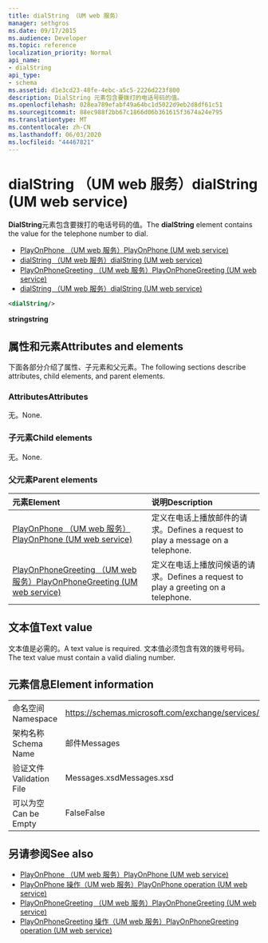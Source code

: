 ```yaml
---
title: dialString （UM web 服务）
manager: sethgros
ms.date: 09/17/2015
ms.audience: Developer
ms.topic: reference
localization_priority: Normal
api_name:
- dialString
api_type:
- schema
ms.assetid: d1e3cd23-48fe-4ebc-a5c5-2226d223f800
description: DialString 元素包含要拨打的电话号码的值。
ms.openlocfilehash: 028ea789efabf49a64bc1d5022d9eb2d8df61c51
ms.sourcegitcommit: 88ec988f2bb67c1866d06b361615f3674a24e795
ms.translationtype: MT
ms.contentlocale: zh-CN
ms.lasthandoff: 06/03/2020
ms.locfileid: "44467821"
---
```

# <a name="dialstring-um-web-service"></a><span data-ttu-id="3c1d4-103">dialString （UM web 服务）</span><span class="sxs-lookup"><span data-stu-id="3c1d4-103">dialString (UM web service)</span></span>

<span data-ttu-id="3c1d4-104">**DialString**元素包含要拨打的电话号码的值。</span><span class="sxs-lookup"><span data-stu-id="3c1d4-104">The **dialString** element contains the value for the telephone number to dial.</span></span> 
  
- [<span data-ttu-id="3c1d4-105">PlayOnPhone （UM web 服务）</span><span class="sxs-lookup"><span data-stu-id="3c1d4-105">PlayOnPhone (UM web service)</span></span>](playonphone-um-web-service.md) 
- [<span data-ttu-id="3c1d4-106">dialString （UM web 服务）</span><span class="sxs-lookup"><span data-stu-id="3c1d4-106">dialString (UM web service)</span></span>](dialstring-um-web-service.md) 
- [<span data-ttu-id="3c1d4-107">PlayOnPhoneGreeting （UM web 服务）</span><span class="sxs-lookup"><span data-stu-id="3c1d4-107">PlayOnPhoneGreeting (UM web service)</span></span>](playonphonegreeting-um-web-service.md) 
- [<span data-ttu-id="3c1d4-108">dialString （UM web 服务）</span><span class="sxs-lookup"><span data-stu-id="3c1d4-108">dialString (UM web service)</span></span>](dialstring-um-web-service.md)
  
```xml
<dialString/>
```

 <span data-ttu-id="3c1d4-109">**string**</span><span class="sxs-lookup"><span data-stu-id="3c1d4-109">**string**</span></span>
## <a name="attributes-and-elements"></a><span data-ttu-id="3c1d4-110">属性和元素</span><span class="sxs-lookup"><span data-stu-id="3c1d4-110">Attributes and elements</span></span>

<span data-ttu-id="3c1d4-111">下面各部分介绍了属性、子元素和父元素。</span><span class="sxs-lookup"><span data-stu-id="3c1d4-111">The following sections describe attributes, child elements, and parent elements.</span></span>
  
### <a name="attributes"></a><span data-ttu-id="3c1d4-112">Attributes</span><span class="sxs-lookup"><span data-stu-id="3c1d4-112">Attributes</span></span>

<span data-ttu-id="3c1d4-113">无。</span><span class="sxs-lookup"><span data-stu-id="3c1d4-113">None.</span></span>
  
### <a name="child-elements"></a><span data-ttu-id="3c1d4-114">子元素</span><span class="sxs-lookup"><span data-stu-id="3c1d4-114">Child elements</span></span>

<span data-ttu-id="3c1d4-115">无。</span><span class="sxs-lookup"><span data-stu-id="3c1d4-115">None.</span></span>
  
### <a name="parent-elements"></a><span data-ttu-id="3c1d4-116">父元素</span><span class="sxs-lookup"><span data-stu-id="3c1d4-116">Parent elements</span></span>

|<span data-ttu-id="3c1d4-117">**元素**</span><span class="sxs-lookup"><span data-stu-id="3c1d4-117">**Element**</span></span>|<span data-ttu-id="3c1d4-118">**说明**</span><span class="sxs-lookup"><span data-stu-id="3c1d4-118">**Description**</span></span>|
|:-----|:-----|
|[<span data-ttu-id="3c1d4-119">PlayOnPhone （UM web 服务）</span><span class="sxs-lookup"><span data-stu-id="3c1d4-119">PlayOnPhone (UM web service)</span></span>](playonphone-um-web-service.md) <br/> |<span data-ttu-id="3c1d4-120">定义在电话上播放邮件的请求。</span><span class="sxs-lookup"><span data-stu-id="3c1d4-120">Defines a request to play a message on a telephone.</span></span>  <br/> |
|[<span data-ttu-id="3c1d4-121">PlayOnPhoneGreeting （UM web 服务）</span><span class="sxs-lookup"><span data-stu-id="3c1d4-121">PlayOnPhoneGreeting (UM web service)</span></span>](playonphonegreeting-um-web-service.md) <br/> |<span data-ttu-id="3c1d4-122">定义在电话上播放问候语的请求。</span><span class="sxs-lookup"><span data-stu-id="3c1d4-122">Defines a request to play a greeting on a telephone.</span></span>  <br/> |
   
## <a name="text-value"></a><span data-ttu-id="3c1d4-123">文本值</span><span class="sxs-lookup"><span data-stu-id="3c1d4-123">Text value</span></span>

<span data-ttu-id="3c1d4-124">文本值是必需的。</span><span class="sxs-lookup"><span data-stu-id="3c1d4-124">A text value is required.</span></span> <span data-ttu-id="3c1d4-125">文本值必须包含有效的拨号号码。</span><span class="sxs-lookup"><span data-stu-id="3c1d4-125">The text value must contain a valid dialing number.</span></span>
  
## <a name="element-information"></a><span data-ttu-id="3c1d4-126">元素信息</span><span class="sxs-lookup"><span data-stu-id="3c1d4-126">Element information</span></span>

|||
|:-----|:-----|
|<span data-ttu-id="3c1d4-127">命名空间</span><span class="sxs-lookup"><span data-stu-id="3c1d4-127">Namespace</span></span>  <br/> |https://schemas.microsoft.com/exchange/services/2006/messages  <br/> |
|<span data-ttu-id="3c1d4-128">架构名称</span><span class="sxs-lookup"><span data-stu-id="3c1d4-128">Schema Name</span></span>  <br/> |<span data-ttu-id="3c1d4-129">邮件</span><span class="sxs-lookup"><span data-stu-id="3c1d4-129">Messages</span></span>  <br/> |
|<span data-ttu-id="3c1d4-130">验证文件</span><span class="sxs-lookup"><span data-stu-id="3c1d4-130">Validation File</span></span>  <br/> |<span data-ttu-id="3c1d4-131">Messages.xsd</span><span class="sxs-lookup"><span data-stu-id="3c1d4-131">Messages.xsd</span></span>  <br/> |
|<span data-ttu-id="3c1d4-132">可以为空</span><span class="sxs-lookup"><span data-stu-id="3c1d4-132">Can be Empty</span></span>  <br/> |<span data-ttu-id="3c1d4-133">False</span><span class="sxs-lookup"><span data-stu-id="3c1d4-133">False</span></span>  <br/> |
   
## <a name="see-also"></a><span data-ttu-id="3c1d4-134">另请参阅</span><span class="sxs-lookup"><span data-stu-id="3c1d4-134">See also</span></span>

- [<span data-ttu-id="3c1d4-135">PlayOnPhone （UM web 服务）</span><span class="sxs-lookup"><span data-stu-id="3c1d4-135">PlayOnPhone (UM web service)</span></span>](playonphone-um-web-service.md)  
- [<span data-ttu-id="3c1d4-136">PlayOnPhone 操作（UM web 服务）</span><span class="sxs-lookup"><span data-stu-id="3c1d4-136">PlayOnPhone operation (UM web service)</span></span>](playonphone-operation-um-web-service.md)  
- [<span data-ttu-id="3c1d4-137">PlayOnPhoneGreeting （UM web 服务）</span><span class="sxs-lookup"><span data-stu-id="3c1d4-137">PlayOnPhoneGreeting (UM web service)</span></span>](playonphonegreeting-um-web-service.md)  
- [<span data-ttu-id="3c1d4-138">PlayOnPhoneGreeting 操作（UM web 服务）</span><span class="sxs-lookup"><span data-stu-id="3c1d4-138">PlayOnPhoneGreeting operation (UM web service)</span></span>](playonphonegreeting-operation-um-web-service.md)

